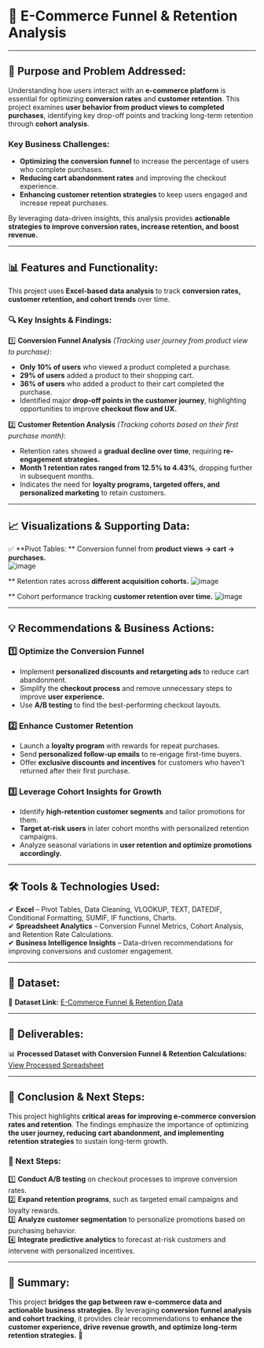 # **🛒 E-Commerce Funnel & Retention Analysis**
_________________________________________________________________________________

## **📌 Purpose and Problem Addressed:**
Understanding how users interact with an **e-commerce platform** is essential for optimizing **conversion rates** and **customer retention**. This project examines **user behavior from product views to completed purchases**, identifying key drop-off points and tracking long-term retention through **cohort analysis**.

### **Key Business Challenges:**
- **Optimizing the conversion funnel** to increase the percentage of users who complete purchases.  
- **Reducing cart abandonment rates** and improving the checkout experience.  
- **Enhancing customer retention strategies** to keep users engaged and increase repeat purchases.  

By leveraging data-driven insights, this analysis provides **actionable strategies to improve conversion rates, increase retention, and boost revenue.**  

---

## **📊 Features and Functionality:**
This project uses **Excel-based data analysis** to track **conversion rates, customer retention, and cohort trends** over time.  

### **🔍 Key Insights & Findings:**
1️⃣ **Conversion Funnel Analysis** *(Tracking user journey from product view to purchase)*:  
   - **Only 10% of users** who viewed a product completed a purchase.  
   - **29% of users** added a product to their shopping cart.  
   - **36% of users** who added a product to their cart completed the purchase.  
   - Identified major **drop-off points in the customer journey**, highlighting opportunities to improve **checkout flow and UX.**  

2️⃣ **Customer Retention Analysis** *(Tracking cohorts based on their first purchase month)*:  
   - Retention rates showed a **gradual decline over time**, requiring **re-engagement strategies.**  
   - **Month 1 retention rates ranged from 12.5% to 4.43%**, dropping further in subsequent months.  
   - Indicates the need for **loyalty programs, targeted offers, and personalized marketing** to retain customers.  

---

## **📈 Visualizations & Supporting Data:**
✅ **Pivot Tables:
** Conversion funnel from **product views → cart → purchases.**  
![image](https://github.com/user-attachments/assets/a38fb1a3-7eca-4d43-b968-f46d74e7624a)

** Retention rates across **different acquisition cohorts.**
![image](https://github.com/user-attachments/assets/33e91ae8-890d-442f-b536-4d3fc515c4c0)

** Cohort performance tracking **customer retention over time.** 
![image](https://github.com/user-attachments/assets/1e5388ef-2bd2-4371-9f00-aeda95a805d5)


---

## **💡 Recommendations & Business Actions:**
### **1️⃣ Optimize the Conversion Funnel**
- Implement **personalized discounts and retargeting ads** to reduce cart abandonment.  
- Simplify the **checkout process** and remove unnecessary steps to improve **user experience.**  
- Use **A/B testing** to find the best-performing checkout layouts.  

### **2️⃣ Enhance Customer Retention**
- Launch a **loyalty program** with rewards for repeat purchases.  
- Send **personalized follow-up emails** to re-engage first-time buyers.  
- Offer **exclusive discounts and incentives** for customers who haven't returned after their first purchase.  

### **3️⃣ Leverage Cohort Insights for Growth**
- Identify **high-retention customer segments** and tailor promotions for them.  
- **Target at-risk users** in later cohort months with personalized retention campaigns.  
- Analyze seasonal variations in **user retention and optimize promotions accordingly.**  

---

## **🛠️ Tools & Technologies Used:**
✔ **Excel** – Pivot Tables, Data Cleaning, VLOOKUP, TEXT, DATEDIF, Conditional Formatting, SUMIF, IF functions, Charts.  
✔ **Spreadsheet Analytics** – Conversion Funnel Metrics, Cohort Analysis, and Retention Rate Calculations.  
✔ **Business Intelligence Insights** – Data-driven recommendations for improving conversions and customer engagement.  

---

## **📂 Dataset:**
📌 **Dataset Link:** [E-Commerce Funnel & Retention Data](https://docs.google.com/spreadsheets/d/1ciiFuxiegOMeeY7RV5ylFSZkdBGMo6Rkmi5OJUaXG90/edit?usp=sharing) 

---

## **📄 Deliverables:**
📊 **Processed Dataset with Conversion Funnel & Retention Calculations:** [View Processed Spreadsheet](https://docs.google.com/spreadsheets/d/1JWXoeZ4cul_eGmAvvQMb6d_u7WkMhnBNI5Ml7wGHYko/edit?usp=drive_link)  

---

## **📌 Conclusion & Next Steps:**
This project highlights **critical areas for improving e-commerce conversion rates and retention**. The findings emphasize the importance of optimizing **the user journey, reducing cart abandonment, and implementing retention strategies** to sustain long-term growth.

### **🔹 Next Steps:**
1️⃣ **Conduct A/B testing** on checkout processes to improve conversion rates.  
2️⃣ **Expand retention programs**, such as targeted email campaigns and loyalty rewards.  
3️⃣ **Analyze customer segmentation** to personalize promotions based on purchasing behavior.  
4️⃣ **Integrate predictive analytics** to forecast at-risk customers and intervene with personalized incentives.  

---

## **🔎 Summary:**
This project **bridges the gap between raw e-commerce data and actionable business strategies.** By leveraging **conversion funnel analysis and cohort tracking**, it provides clear recommendations to **enhance the customer experience, drive revenue growth, and optimize long-term retention strategies.** 🚀
